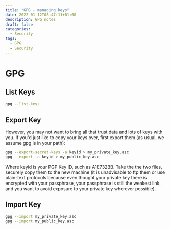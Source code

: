 ```yaml
---
title: "GPG - managing keys"
date: 2022-01-12T08:47:11+01:00
description: GPG notes
draft: false
categories:
  - Security
tags:
  - GPG
  - Security
---
```

# GPG

## List Keys

```bash
gpg --list-keys
```

## Export Key

However, you may not want to bring all that trust data and lots of keys with you. If you'd just like to copy your keys over, first export them (as usual, we assume gpg is in your path):

```bash
gpg --export-secret-keys -a keyid > my_private_key.asc
gpg --export -a keyid > my_public_key.asc
```

Where keyid is your PGP Key ID, such as A1E732BB. Take the the two files, securely copy them to the new machine (it is unadvisable to ftp them or use plain-text protocols because even thought your private key there is encrypted with your passphrase, your passphrase is still the weakest link, and you want to avoid exposure to your private key wherever possible). 

## Import Key
```bash
gpg --import my_private_key.asc
gpg --import my_public_key.asc
```
